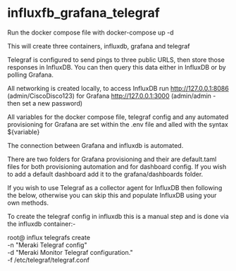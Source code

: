 # influxfb_grafana_telegraf

Run the docker compose file with docker-compose up -d

This will create three containers, influxdb, grafana and telegraf

Telegraf is configured to send pings to three public URLS, then store those responses in InfluxDB. You can then query this data either in InfluxDB or by polling Grafana.

All networking is created locally, to access InfluxDB run http://127.0.0.1:8086 (admin/CiscoDisco123) for Grafana http://127.0.0.1:3000 (admin/admin - then set a new password)

All variables for the docker compose file, telegraf config and any automated provisioning for Grafana are set within the .env file and alled with the syntax ${variable}

The connection between Grafana and influxdb is automated.

There are two folders for Grafana provisioning and their are default.taml files for both provisioning automation and for dashboard config. If you wish to add a default dashboard add it to the grafana/dashboards folder.
 

If you wish to use Telegraf as a collector agent for InfluxDB then following the below, otherwise you can skip this and populate InfluxDB using your own methods.

To create the telegraf config in influxdb this is a manual step and is done via the influxdb container:-

root@
influx telegrafs create \
  -n "Meraki Telegraf config" \
  -d "Meraki Monitor Telegraf configuration." \
  -f /etc/telegraf/telegraf.conf
  

 
